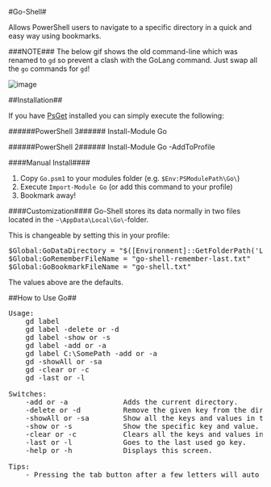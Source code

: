 #Go-Shell#

Allows PowerShell users to navigate to a specific directory in a quick and easy way using bookmarks.

###NOTE###
The below gif shows the old command-line which was renamed to `gd` so prevent a clash with the GoLang command. Just swap all the `go` commands for `gd`!

![image](https://dl.dropboxusercontent.com/u/38619078/images/Go-Shell.gif)

##Installation##

If you have [PsGet](http://psget.net/) installed you can simply execute the following:

######PowerShell 3######
	Install-Module Go

######PowerShell 2######
	Install-Module Go -AddToProfile

####Manual Install####

1. Copy `Go.psm1` to your modules folder (e.g. `$Env:PSModulePath\Go\`)
2. Execute `Import-Module Go` (or add this command to your profile)
3. Bookmark away!

####Customization####
Go-Shell stores its data normally in two files located in the `~\AppData\Local\Go\`-folder.

This is changeable by setting this in your profile:

<pre>$Global:GoDataDirectory = "$([Environment]::GetFolderPath('LocalApplicationData'))\Go\"
$Global:GoRememberFileName = "go-shell-remember-last.txt"
$Global:GoBookmarkFileName = "go-shell.txt"
</pre>

The values above are the defaults.

##How to Use Go##

<pre>Usage:
    gd label
    gd label -delete or -d
    gd label -show or -s
    gd label -add or -a
    gd label C:\SomePath -add or -a
    gd -showAll or -sa
    gd -clear or -c
    gd -last or -l

Switches:
    -add or -a             Adds the current directory.
    -delete or -d          Remove the given key from the directory.
    -showAll or -sa        Show all the keys and values in the directory.
    -show or -s            Show the specific key and value.
    -clear or -c           Clears all the keys and values in the directory.
    -last or -l            Goes to the last used go key.
    -help or -h            Displays this screen.

Tips:
    - Pressing the tab button after a few letters will auto fill the rest of the bookmark keyword.</pre>
